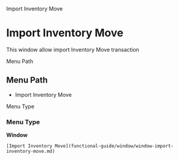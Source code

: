 
Import Inventory Move
# Import Inventory Move


This window allow import Inventory Move transaction

Menu Path
## Menu Path



- Import Inventory Move

Menu Type
### Menu Type

**Window**


```
[Import Inventory Move](functional-guide/window/window-import-inventory-move.md)
```